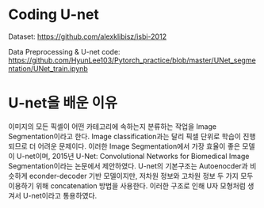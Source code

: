 # Coding U-net
Dataset: https://github.com/alexklibisz/isbi-2012

Data Preprocessing & U-net code: https://github.com/HyunLee103/Pytorch_practice/blob/master/UNet_segmentation/UNet_train.ipynb

# U-net을 배운 이유
이미지의 모든 픽셀이 어떤 카테고리에 속하는지 분류하는 작업을 Image Segmentation이라고 한다. Image classification과는 달리 픽셀 단위로 학습이 진행되므로 더 어려운 문제이다. 이러한 Image Segmentation에서 가장 효율이 좋은 모델이 U-net이며, 2015년 U-Net: Convolutional Networks for Biomedical Image Segmentation이라는 논문에서 제안하였다. U-net의 기본구조는 Autoenocder과 비슷하게 econder-decoder 기반 모델이지만, 저차원 정보와 고차원 정보 두 가지 모두 이용하기 위해 concatenation 방법을 사용한다. 이러한 구조로 인해 U자 모형처럼 생겨서 U-net이라고 통용하였다.
